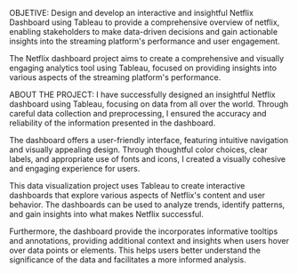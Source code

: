 OBJETIVE:
Design and develop an interactive and insightful Netflix Dashboard using Tableau to provide a comprehensive overview of netflix, enabling stakeholders to make data-driven decisions and gain actionable insights into the streaming platform's performance and user engagement.

The Netflix dashboard project aims to create a comprehensive and visually engaging analytics tool using Tableau, focused on providing insights into various aspects of the streaming platform's performance. 



ABOUT THE PROJECT:
I have successfully designed an insightful Netflix  dashboard using Tableau, focusing on data from all over the world. Through careful data collection and preprocessing, I ensured the accuracy and reliability of the information presented in the dashboard.

The dashboard offers a user-friendly interface, featuring intuitive navigation and visually appealing design. Through thoughtful color choices, clear labels, and appropriate use of fonts and icons, I created a visually cohesive and engaging experience for users.

This data visualization project uses Tableau to create interactive dashboards that explore various aspects of Netflix's content and user behavior. The dashboards can be used to analyze trends, identify patterns, and gain insights into what makes Netflix successful.

Furthermore, the dashboard provide the  incorporates informative tooltips and annotations, providing additional context and insights when users hover over data points or elements. This helps users better understand the significance of the data and facilitates a more informed analysis.
